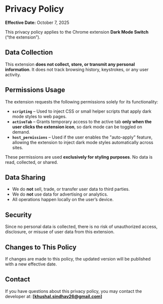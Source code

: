 # Privacy Policy

**Effective Date:** October 7, 2025

This privacy policy applies to the Chrome extension **Dark Mode Switch** (“the extension”).

## Data Collection

This extension **does not collect, store, or transmit any personal information**. It does not track browsing history, keystrokes, or any user activity.

## Permissions Usage

The extension requests the following permissions solely for its functionality:

* **`scripting`** – Used to inject CSS or small helper scripts that apply dark mode styles to web pages.
* **`activeTab`** – Grants temporary access to the active tab **only when the user clicks the extension icon**, so dark mode can be toggled on demand.
* **`host_permissions`** – Used if the user enables the "auto-apply" feature, allowing the extension to inject dark mode styles automatically across sites.

These permissions are used **exclusively for styling purposes**. No data is read, collected, or shared.

## Data Sharing

* We do **not** sell, trade, or transfer user data to third parties.
* We do **not** use data for advertising or analytics.
* All operations happen locally on the user’s device.

## Security

Since no personal data is collected, there is no risk of unauthorized access, disclosure, or misuse of user data from this extension.

## Changes to This Policy

If changes are made to this policy, the updated version will be published with a new effective date.

## Contact

If you have questions about this privacy policy, you may contact the developer at:
**[[khushal.sindhav26@gmail.com](mailto:khushal.sindhav26@gmail.com)]**
